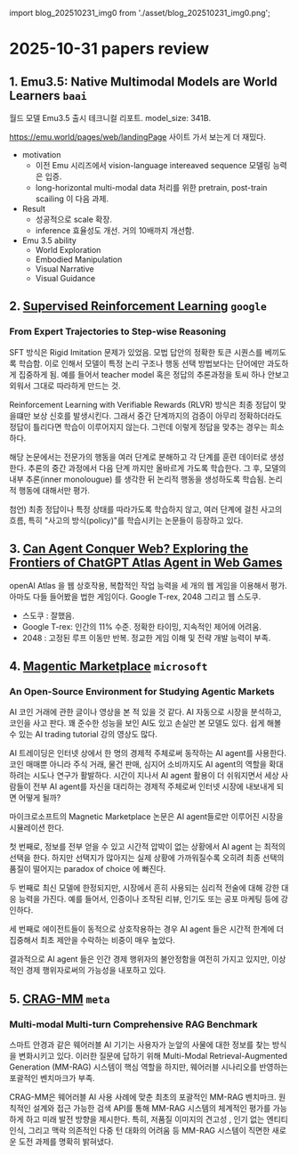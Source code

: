 import blog_202510231_img0 from './asset/blog_202510231_img0.png';

# 2025-10-31 papers review


## 1. Emu3.5: Native Multimodal Models are World Learners `baai`

월드 모델 Emu3.5 출시 테크니컬 리포트. model_size: 341B.

https://emu.world/pages/web/landingPage 사이트 가서 보는게 더 재밌다.

- motivation
  - 이전 Emu 시리즈에서 vision-language intereaved sequence 모델링 능력은 입증.
  - long-horizontal multi-modal data 처리를 위한 pretrain, post-train scailing 이 다음 과제.
- Result
  - 성공적으로 scale 확장.
  - inference 효율성도 개선. 거의 10배까지 개선함.
- Emu 3.5 ability
  - World Exploration
  - Embodied Manipulation
  - Visual Narrative
  - Visual Guidance


## 2. [Supervised Reinforcement Learning](https://huggingface.co/papers/2510.25992) `google`
### From Expert Trajectories to Step-wise Reasoning

SFT 방식은 Rigid Imitation 문제가 있었음. 모법 답안의 정확한 토큰 시퀀스를 베끼도록 학습함. 이로 인해서 모델이 특정 논리 구조나 행동 선택 방법보다는 단어에만 과도하게 집중하게 됨. 예를 들어서 teacher model 혹은 정답의 추론과정을 토씨 하나 안보고 외워서 그대로 따라하게 만드는 것.

Reinforcement Learning with Verifiable Rewards (RLVR) 방식은 최종 정답이 맞을떄만 보상 신호를 발생시킨다. 그래서 중간 단계까지의 검증이 아무리 정확하더라도 정답이 틀리다면 학습이 이루어지지 않는다. 그런데 이렇게 정답을 맞추는 경우는 희소하다. 

해당 논문에서는 전문가의 행동을 여러 단계로 분해하고 각 단계를 훈련 데이터로 생성한다. 추론의 중간 과정에서 다음 단계 까지만 올바르게 가도록 학습한다. 그 후, 모델의 내부 추론(inner monolougue) 를 생각한 뒤 논리적 행동을 생성하도록 학습됨. 논리적 행동에 대해서만 평가.

첨언) 최종 정답이나 특정 상태를 따라가도록 학습하지 않고, 여러 단계에 걸친 사고의 흐름, 특히 "사고의 방식(policy)"를 학습시키는 논문들이 등장하고 있다.

## 3. [Can Agent Conquer Web? Exploring the Frontiers of ChatGPT Atlas Agent in Web Games](https://huggingface.co/papers/2510.26298)

openAI Atlas 을 웹 상호작용, 복합적인 작업 능력을 세 개의 웹 게임을 이용해서 평가. 아마도 다들 들어봤을 법한 게임이다. Google T-rex, 2048 그리고 웹 스도쿠.

- 스도쿠 : 잘했음.
- Google T-rex: 인간의 11% 수준. 정확한 타이밍, 지속적인 제어에 어려움.
- 2048 : 고정된 루프 이동만 반복. 정교한 게임 이해 및 전략 개발 능력이 부족.

## 4. [Magentic Marketplace](https://huggingface.co/papers/2510.25779) `microsoft`
### An Open-Source Environment for Studying Agentic Markets

AI 코인 거래에 관한 글이나 영상을 본 적 있을 것 같다. AI 자동으로 시장을 분석하고, 코인을 사고 판다. 꽤 준수한 성능을 보인 AI도 있고 손실만 본 모델도 있다. 쉽게 해볼 수 있는 AI trading tutorial 강의 영상도 많다.

AI 트레이딩은 인터넷 상에서 한 명의 경제적 주체로써 동작하는 AI agent를 사용한다. 코인 매매뿐 아니라 주식 거래, 물건 판매, 심지어 소비까지도 AI agent의 역할을 확대하려는 시도나 연구가 활발하다. 시간이 지나서 AI agent 활용이 더 쉬워지면서 세상 사람들이 전부 AI agent를 자신을 대리하는 경제적 주체로써 인터넷 시장에 내보내게 되면 어떻게 될까? 

마이크로소프트의 Magnetic Marketplace 논문은 AI agent들로만 이루어진 시장을 시뮬레이션 한다.

첫 번째로, 정보를 전부 얻을 수 있고 시간적 압박이 없는 상황에서 AI agent 는 최적의 선택을 한다. 하지만 선택지가 많아지는 실제 상황에 가까워질수록 오히려 최종 선택의 품질이 떨어지는 paradox of choice 에 빠진다.

두 번째로 최신 모델에 한정되지만, 시장에서 흔히 사용되는 심리적 전술에 대해 강한 대응 능력을 가진다. 예를 들어서, 인증이나 조작된 리뷰, 인기도 또는 공포 마케팅 등에 강인하다.

세 번째로 에이전트들이 동적으로 상호작용하는 경우 AI agent 들은 시간적 한계에 더 집중해서 최초 제안을 수락하는 비중이 매우 높았다.

결과적으로 AI agent 들은 인간 경제 행위자의 불안정함을 여전히 가지고 있지만, 이상적인 경제 행위자로써의 가능성을 내포하고 있다.

## 5. [CRAG-MM](https://arxiv.org/pdf/2510.26160) `meta`
### Multi-modal Multi-turn Comprehensive RAG Benchmark

스마트 안경과 같은 웨어러블 AI 기기는 사용자가 눈앞의 사물에 대한 정보를 찾는 방식을 변화시키고 있다. 이러한 질문에 답하기 위해 Multi-Modal Retrieval-Augmented Generation (MM-RAG) 시스템이 핵심 역할을 하지만, 웨어러블 시나리오를 반영하는 포괄적인 벤치마크가 부족.

CRAG-MM은 웨어러블 AI 사용 사례에 맞춘 최초의 포괄적인 MM-RAG 벤치마크. 원칙적인 설계와 접근 가능한 검색 API를 통해 MM-RAG 시스템의 체계적인 평가를 가능하게 하고 미래 발전 방향을 제시한다. 특히, 저품질 이미지의 견고성 , 인기 없는 엔티티 인식, 그리고 맥락 의존적인 다중 턴 대화의 어려움 등 MM-RAG 시스템이 직면한 새로운 도전 과제를 명확히 밝혀냈다.